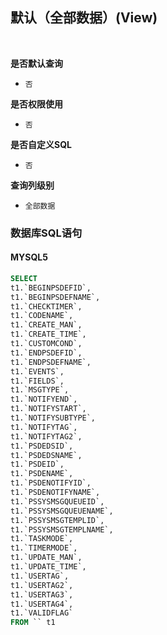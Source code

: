 ## 默认（全部数据）(View) <!-- {docsify-ignore-all} -->



<br>
<p class="panel-title"><b>是否默认查询</b></p>

* `否`

<p class="panel-title"><b>是否权限使用</b></p>

* `否`

<p class="panel-title"><b>是否自定义SQL</b></p>

* `否`

<p class="panel-title"><b>查询列级别</b></p>

* `全部数据`




### 数据库SQL语句

#### MYSQL5

```sql
SELECT
t1.`BEGINPSDEFID`,
t1.`BEGINPSDEFNAME`,
t1.`CHECKTIMER`,
t1.`CODENAME`,
t1.`CREATE_MAN`,
t1.`CREATE_TIME`,
t1.`CUSTOMCOND`,
t1.`ENDPSDEFID`,
t1.`ENDPSDEFNAME`,
t1.`EVENTS`,
t1.`FIELDS`,
t1.`MSGTYPE`,
t1.`NOTIFYEND`,
t1.`NOTIFYSTART`,
t1.`NOTIFYSUBTYPE`,
t1.`NOTIFYTAG`,
t1.`NOTIFYTAG2`,
t1.`PSDEDSID`,
t1.`PSDEDSNAME`,
t1.`PSDEID`,
t1.`PSDENAME`,
t1.`PSDENOTIFYID`,
t1.`PSDENOTIFYNAME`,
t1.`PSSYSMSGQUEUEID`,
t1.`PSSYSMSGQUEUENAME`,
t1.`PSSYSMSGTEMPLID`,
t1.`PSSYSMSGTEMPLNAME`,
t1.`TASKMODE`,
t1.`TIMERMODE`,
t1.`UPDATE_MAN`,
t1.`UPDATE_TIME`,
t1.`USERTAG`,
t1.`USERTAG2`,
t1.`USERTAG3`,
t1.`USERTAG4`,
t1.`VALIDFLAG`
FROM `` t1 


```

